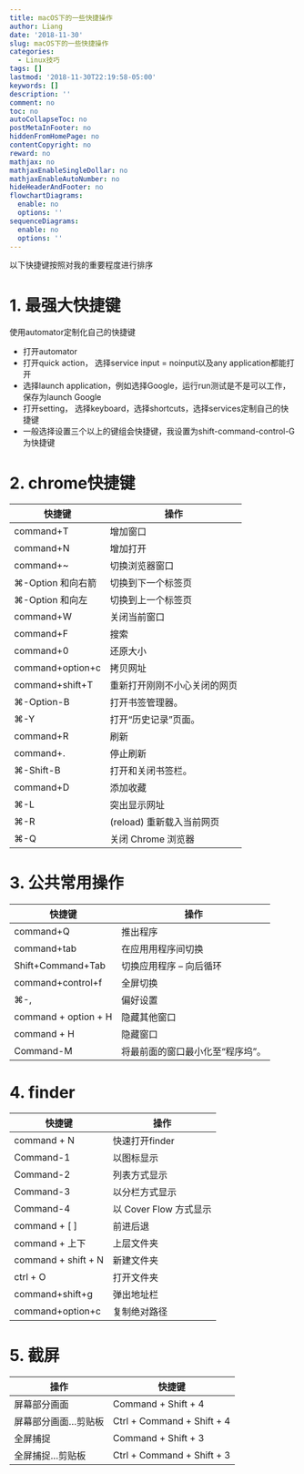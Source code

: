 ```yaml
---
title: macOS下的一些快捷操作
author: Liang
date: '2018-11-30'
slug: macOS下的一些快捷操作
categories:
  - Linux技巧
tags: []
lastmod: '2018-11-30T22:19:58-05:00'
keywords: []
description: ''
comment: no
toc: no
autoCollapseToc: no
postMetaInFooter: no
hiddenFromHomePage: no
contentCopyright: no
reward: no
mathjax: no
mathjaxEnableSingleDollar: no
mathjaxEnableAutoNumber: no
hideHeaderAndFooter: no
flowchartDiagrams:
  enable: no
  options: ''
sequenceDiagrams:
  enable: no
  options: ''
---
```


以下快捷键按照对我的重要程度进行排序

# 1. 最强大快捷键

使用automator定制化自己的快捷键

- 打开automator
- 打开quick action， 选择service input = noinput以及any application都能打开
- 选择launch application，例如选择Google，运行run测试是不是可以工作，保存为launch Google
- 打开setting， 选择keyboard，选择shortcuts，选择services定制自己的快捷键
- 一般选择设置三个以上的键组会快捷键，我设置为shift-command-control-G为快捷键

# 2. chrome快捷键

快捷键   |    操作
----------|------------
command+T | 增加窗口    
command+N | 增加打开
command+~ | 切换浏览器窗口
⌘-Option 和向右箭 |切换到下一个标签页
⌘-Option 和向左 | 切换到上一个标签页
command+W | 关闭当前窗口
command+F | 搜索
command+0  | 还原大小
command+option+c | 拷贝网址
command+shift+T | 重新打开刚刚不小心关闭的网页
⌘-Option-B  | 打开书签管理器。
⌘-Y  |打开“历史记录”页面。
command+R | 刷新    
command+. | 停止刷新
⌘-Shift-B  | 打开和关闭书签栏。
command+D | 添加收藏
⌘-L	| 突出显示网址
⌘-R	| (reload) 重新载入当前网页
⌘-Q |关闭 Chrome 浏览器


# 3. 公共常用操作

快捷键   |    操作
----------|------------
command+Q | 推出程序
command+tab | 在应⽤用程序间切换 
Shift+Command+Tab | 切换应用程序 – 向后循环
command+control+f | 全屏切换  
⌘-, |偏好设置
command + option + H | 隐藏其他窗口   
command + H | 隐藏窗口
Command-M | 将最前面的窗口最小化至“程序坞”。

# 4. finder
快捷键   |    操作
----------|------------
command + N | 快速打开finder
Command-1 | 以图标显示
Command-2 | 列表方式显示
Command-3 | 以分栏方式显示
Command-4 | 以 Cover Flow 方式显示
command + [ ] | 前进后退
command + 上下 | 上层文件夹
command + shift + N | 新建文件夹
ctrl + O | 打开文件夹
command+shift+g | 弹出地址栏
command+option+c | 复制绝对路径

# 5. 截屏
操作  |    快捷键 
----------|------------
屏幕部分画面 | Command + Shift + 4
屏幕部分画面…剪贴板 | Ctrl + Command + Shift + 4
全屏捕捉 | Command + Shift + 3
全屏捕捉…剪贴板 | Ctrl + Command + Shift + 3




